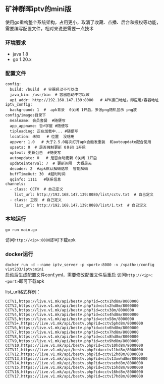 ## 矿神群晖iptv的mini版
使用go重构整个系统架构，占用更小，取消了收藏、点播、后台和授权等功能，需要编写配置文件，相对来说更需要一点技术      
### 环境要求
- java 1.8
- go 1.20.x
### 配置文件
```
config:
  build: /build  # 容器启动不可以改
  java_bin: /usr/bin  # 容器启动不可以改
  api_addr: http://192.168.147.139:8080   # APK接口地址，即应用/容器地址
iptv_config:
  background: 1  #  apk背景  0关闭 1开启，多张png随机显示 png放config/images目录下
  mealname: 会员套餐  #随便写
  app_appname: 哲♂学屋 #随便写
  tiploading: 正在加载中... #随便写
  location: 未知   # 位置  没啥用
  appver: 1.0   # 大于2.5.0每次打开apk会触发重装  和autoupdate配合使用
  upsets: 0  # 是否强制更新 0关闭 1开启
  uptext: 更新公告  #随便写
  autoupdate: 0   # 是否自动更新 0关闭 1开启
  updateinterval: 7  # 更新间隔  大概是天
  decoder: 2  #apk默认解码选项  智能解码
  buffTimeOut: 30  #超时时间
  qqinfo: 1111   #联系信息
channels:
  - class: CCTV  # 自己定义
    list_url: http://192.168.147.139:8080/list/cctv.txt  # 自己定义
  - class: 卫视  # 自己定义
    list_url: http://192.168.147.139:8080/list/1.txt  # 自己定义
```
### 本地运行
```
go run main.go
```
访问```http://<ip>:8080```即可下载apk
### docker运行
```docker run -d --name iptv_server -p <port>:8080 -v /<path>:/config v1st233/iptv:mini```      
启动后生成配置文件conf.yml，需要修改配置文件后重启     访问```http://<ip>:<port>```即可下载apk



list_url格式样例：
```
CCTV1,https://live.v1.mk/api/bestv.php?id=cctv1hd8m/8000000
CCTV2,https://live.v1.mk/api/bestv.php?id=cctv2hd8m/8000000
CCTV3,https://live.v1.mk/api/bestv.php?id=cctv38m/8000000
CCTV4,https://live.v1.mk/api/bestv.php?id=cctv4hd8m/8000000
CCTV5,https://live.v1.mk/api/bestv.php?id=cctv58m/8000000
CCTV5+,https://live.v1.mk/api/bestv.php?id=cctv5phd8m/8000000
CCTV6,https://live.v1.mk/api/bestv.php?id=cctv6hd8m/8000000
CCTV7,https://live.v1.mk/api/bestv.php?id=cctv7hd8m/8000000
CCTV8,https://live.v1.mk/api/bestv.php?id=cctv8hd8m/8000000
CCTV9,https://live.v1.mk/api/bestv.php?id=cctv9hd8m/8000000
CCTV10,https://live.v1.mk/api/bestv.php?id=cctv10hd8m/8000000
CCTV11,https://live.v1.mk/api/bestv.php?id=cctv11hd8m/8000000
CCTV12,https://live.v1.mk/api/bestv.php?id=cctv12hd8m/8000000
CCTV13,https://live.v1.mk/api/bestv.php?id=cctv13xwhd8m/8000000
CCTV14,https://live.v1.mk/api/bestv.php?id=cctvsehd8m/8000000
CCTV15,https://live.v1.mk/api/bestv.php?id=cctv15hd8m/8000000
CCTV16,https://live.v1.mk/api/bestv.php?id=cctv16hd8m/8000000
CCTV17,https://live.v1.mk/api/bestv.php?id=cctv17hd8m/8000000
```
